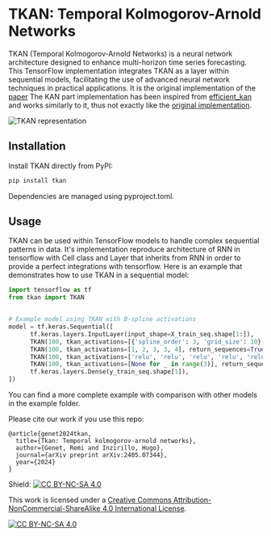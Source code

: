 # TKAN: Temporal Kolmogorov-Arnold Networks

TKAN (Temporal Kolmogorov-Arnold Networks) is a neural network architecture designed to enhance multi-horizon time series forecasting. This TensorFlow implementation integrates TKAN as a layer within sequential models, facilitating the use of advanced neural network techniques in practical applications. It is the original implementation of the [paper](https://arxiv.org/abs/2405.07344)
The KAN part implementation has been inspired from [efficient_kan](https://github.com/Blealtan/efficient-kan) and works similarly to it, thus not exactly like the [original implementation](https://github.com/KindXiaoming/pykan).


![TKAN representation](image/TKAN.drawio.png)

## Installation

Install TKAN directly from PyPI:

```bash
pip install tkan
```

Dependencies are managed using pyproject.toml.

## Usage

TKAN can be used within TensorFlow models to handle complex sequential patterns in data.
It's implementation reproduce architecture of RNN in tensorflow with Cell class and Layer that inherits from RNN in order to provide a perfect integrations with tensorflow.
Here is an example that demonstrates how to use TKAN in a sequential model:

```python
import tensorflow as tf
from tkan import TKAN


# Example model using TKAN with B-spline activations
model = tf.keras.Sequential([
      tf.keras.layers.InputLayer(input_shape=X_train_seq.shape[1:]),
      TKAN(100, tkan_activations=[{'spline_order': 3, 'grid_size': 10}, {'spline_order': 1, 'grid_size': 5}, {'spline_order': 4, 'grid_size': 6}, ], return_sequences=True, use_bias=True), #Define the params of the KANLinear as dict as here
      TKAN(100, tkan_activations=[1, 2, 3, 3, 4], return_sequences=True, use_bias=True), #Use float or int to specify only the exponent of the spline
      TKAN(100, tkan_activations=['relu', 'relu', 'relu', 'relu', 'relu'], return_sequences=True, use_bias=True), #Or use string to specify the standard tensorflow activation using Dense in sublayers instead of KANLinear
      TKAN(100, tkan_activations=[None for _ in range(3)], return_sequences=False, use_bias=True), # Or put None for default activation
      tf.keras.layers.Dense(y_train_seq.shape[1]),
])
```

You can find a more complete example with comparison with other models in the example folder.

Please cite our work if you use this repo:

```
@article{genet2024tkan,
  title={Tkan: Temporal kolmogorov-arnold networks},
  author={Genet, Remi and Inzirillo, Hugo},
  journal={arXiv preprint arXiv:2405.07344},
  year={2024}
}
```

Shield: [![CC BY-NC-SA 4.0][cc-by-nc-sa-shield]][cc-by-nc-sa]

This work is licensed under a
[Creative Commons Attribution-NonCommercial-ShareAlike 4.0 International License][cc-by-nc-sa].

[![CC BY-NC-SA 4.0][cc-by-nc-sa-image]][cc-by-nc-sa]

[cc-by-nc-sa]: http://creativecommons.org/licenses/by-nc-sa/4.0/
[cc-by-nc-sa-image]: https://licensebuttons.net/l/by-nc-sa/4.0/88x31.png
[cc-by-nc-sa-shield]: https://img.shields.io/badge/License-CC%20BY--NC--SA%204.0-lightgrey.svg
